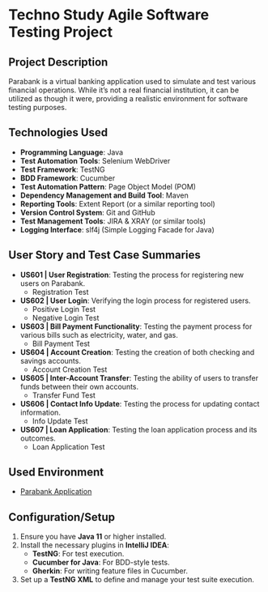 # Techno Study Agile Software Testing Project

## Project Description
Parabank is a virtual banking application used to simulate and test various financial operations. While it’s not a real financial institution, it can be utilized as though it were, providing a realistic environment for software testing purposes.

## Technologies Used
- **Programming Language**: Java
- **Test Automation Tools**: Selenium WebDriver
- **Test Framework**: TestNG
- **BDD Framework**: Cucumber
- **Test Automation Pattern**: Page Object Model (POM)
- **Dependency Management and Build Tool**: Maven
- **Reporting Tools**: Extent Report (or a similar reporting tool)
- **Version Control System**: Git and GitHub
- **Test Management Tools**: JIRA & XRAY (or similar tools)
- **Logging Interface**: slf4j (Simple Logging Facade for Java)

## User Story and Test Case Summaries
- **US601 | User Registration**: Testing the process for registering new users on Parabank.
  - Registration Test
- **US602 | User Login**: Verifying the login process for registered users.
  - Positive Login Test
  - Negative Login Test
- **US603 | Bill Payment Functionality**: Testing the payment process for various bills such as electricity, water, and gas.
  - Bill Payment Test
- **US604 | Account Creation**: Testing the creation of both checking and savings accounts.
  - Account Creation Test
- **US605 | Inter-Account Transfer**: Testing the ability of users to transfer funds between their own accounts.
  - Transfer Fund Test
- **US606 | Contact Info Update**: Testing the process for updating contact information.
  - Info Update Test
- **US607 | Loan Application**: Testing the loan application process and its outcomes.
  - Loan Application Test

## Used Environment
- [Parabank Application](https://parabank.parasoft.com/)

## Configuration/Setup
1. Ensure you have **Java 11** or higher installed.
2. Install the necessary plugins in **IntelliJ IDEA**:
   - **TestNG**: For test execution.
   - **Cucumber for Java**: For BDD-style tests.
   - **Gherkin**: For writing feature files in Cucumber.
3. Set up a **TestNG XML** to define and manage your test suite execution.

